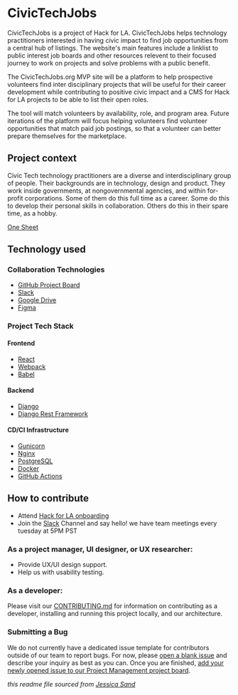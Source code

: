 # CivicTechJobs

CivicTechJobs is a project of Hack for LA. CivicTechJobs helps technology practitioners interested in having civic impact to find job opportunities from a central hub of listings. The website's main features include a linklist to public interest job boards and other resources relevent to their focused journey to work on projects and solve problems with a public benefit.

The CivicTechJobs.org MVP site will be a platform to help prospective volunteers find inter disciplinary projects that will be useful for their career development while contributing to positive civic impact and a CMS for Hack for LA projects to be able to list their open roles.

The tool will match volunteers by availability, role, and program area. Future iterations of the platform will focus helping volunteers find volunteer opportunities that match paid job postings, so that a volunteer can better prepare themselves for the marketplace.

## Project context

Civic Tech technology practitioners are a diverse and interdisciplinary group of people. Their backgrounds are in technology, design and product. They work inside governments, at nongovernmental agencies, and within for-profit corporations. Some of them do this full time as a career. Some do this to develop their personal skills in collaboration. Others do this in their spare time, as a hobby.

[One Sheet](https://github.com/hackforla/product-management/blob/master/project-one-sheets/Civic-Tech-Jobs-One-Sheet.pdf)

## Technology used

### Collaboration Technologies

- [GitHub Project Board](https://github.com/hackforla/CivicTechJobs/projects/1)
- [Slack](https://hackforla.slack.com/archives/C02509WHFQQ)
- [Google Drive](https://drive.google.com/drive/u/0/folders/0AMdnUkSXicNCUk9PVA)
- [Figma](https://www.figma.com/file/G5bOqhud6azbxyR9El9Ygp/Civic-Tech-Jobs?node-id=0%3A1)

### Project Tech Stack

#### Frontend

- [React](https://reactjs.org/)
- [Webpack](https://webpack.js.org/)
- [Babel](https://babeljs.io/)

#### Backend

- [Django](https://www.djangoproject.com/)
- [Django Rest Framework](https://www.django-rest-framework.org/)

#### CD/CI Infrastructure

- [Gunicorn](https://gunicorn.org/)
- [Nginx](https://docs.nginx.com/)
- [PostgreSQL](https://www.postgresql.org/)
- [Docker](https://www.docker.com/)
- [GitHub Actions](https://github.com/features/actions)

## How to contribute

- Attend [Hack for LA onboarding](https://www.meetup.com/hackforla/events/)
- Join the [Slack](https://hackforla.slack.com/archives/C02509WHFQQ) Channel and say hello! we have team meetings every tuesday at 5PM PST

### As a project manager, UI designer, or UX researcher:

- Provide UX/UI design support.
- Help us with usability testing.

### As a developer:

Please visit our [CONTRIBUTING.md](https://github.com/hackforla/CivicTechJobs/blob/main/CONTRIBUTING.md) for information on contributing as a developer, installing and running this project locally, and our architecture.

### Submitting a Bug

We do not currently have a dedicated issue template for contributors outside of our team to report bugs. For now, please [open a blank issue](https://github.com/hackforla/CivicTechJobs/issues/new) and describe your inquiry as best as you can. Once you are finished, [add your newly opened issue to our Project Management project board](https://docs.github.com/en/issues/organizing-your-work-with-project-boards/tracking-work-with-project-boards/adding-issues-and-pull-requests-to-a-project-board#adding-issues-and-pull-requests-to-a-project-board-from-the-sidebar).

_this readme file sourced from [Jessica Sand](http://jessicasand.com/other-stuff/just-enough-docs/)_
